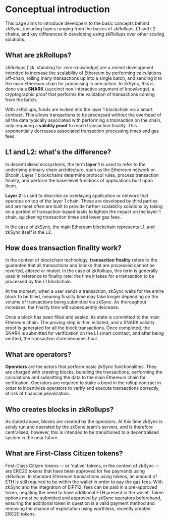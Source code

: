 # Conceptual introduction

This page aims to introduce developers to the basic concepts behind zkSync, including topics ranging from the basics of zkRollups, L1 and L2 chains, and key differences in developing using zkRollups over other scaling solutions.

## What are zkRollups?

zkRollups ('zk' standing for zero-knowledge) are a recent development intended to increase the scalability of Ethereum by performing calculations off-chain, rolling many transactions up into a single batch, and sending it to the main Ethereum chain for processing in one action. In zkSync, this is done via a **SNARK** (succinct non-interactive argument of knowledge); a cryptographic proof that performs the validation of transactions coming from the batch.

With zkRollups, funds are locked into the layer 1 blockchain via a smart contract. This allows transactions to be processed without the overhead of all the data typically associated with performing a transaction on the chain, only requiring a **validity proof** to reach transaction finality. This exponentially decreases associated transaction processing times and gas fees.

## L1 and L2: what's the difference?
In decentralised ecosystems, the term **layer 1** is used to refer to the underlying primary chain architecture, such as the Ethereum network or Bitcoin. Layer 1 blockchains determine protocol rules, process transaction finality, and perform the base-level functions of applications built upon them.

**Layer 2** is used to describe an overlaying application or network that operates on top of the layer 1 chain. These are developed by third parties and are most often are built to provide further scalability solutions by taking on a portion of transaction-based tasks to lighten the impact on the layer-1 chain, quickening transaction times and lower gas fees.

In the case of zkSync, the main Ethereum blockchain represents L1, and zkSync itself is the L2.

## How does transaction finality work?
In the context of blockchain technology, **transaction finality** refers to the guarantee that all transactions and blocks that are processed cannot be reverted, altered or muted. In the case of zkRollups, this term is generally used in reference to finality rate: the time it takes for a transaction to be processed by the L1 blockchain.

At the moment, when a user sends a transaction, zkSync waits for the entire block to be filled, meaning finality time may take longer depending on the volume of transactions being submitted via zkSync. As thoroughput increases, the finality time will subsequently decrease.

Once a block has been filled and sealed, its state is committed to the main Ethereum chain. The proving step is then initiated, and a SNARK validity proof is generated for all the block transactions. Once completed, the SNARK is submitted for verification on the L1 smart contract, and after being verified, the transaction state becomes final.

## What are operators?

**Operators** are the actors that perform basic zkSync functionalities. They are charged with creating blocks, bundling the transactions, performing the calculations and submitting the data to the main Ethereum chain for verification. Operators are required to stake a bond in the rollup contract in order to incentivize operators to verify and execute transactions correctly, at risk of financial penalization.

## Who creates blocks in zkRollups?

As stated above, blocks are created by the operators. At this time zkSync is solely run and operated by the zkSync team's servers, and is therefore centralised; however, this is intended to be transitioned to a decentralised system in the near future.

## What are First-Class Citizen tokens?

First-Class Citizen tokens -- or 'native' tokens, in the context of zkSync -- are ERC20 tokens that have been approved for fee payments using zkRollups. In standard Ethereum transactions using tokens, an amount of ETH is still required to be within the wallet in order to pay the gas fees. With zkSync and the integration of EIP712, fees can be paid in a pre-approved token, negating the need to have additional ETH present in the wallet. Token options must be submitted and approved by zkSync operators beforehand, ensuring the additional token in question is a valid payment method and removing the chance of exploitation using worthless, recently created ERC20 tokens.
